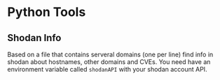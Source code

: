 # Python Tools
## Shodan Info
Based on a file that contains serveral domains (one per line) find info in shodan about hostnames, other domains and CVEs.
You need have an environment variable called `shodanAPI` with your shodan account API.